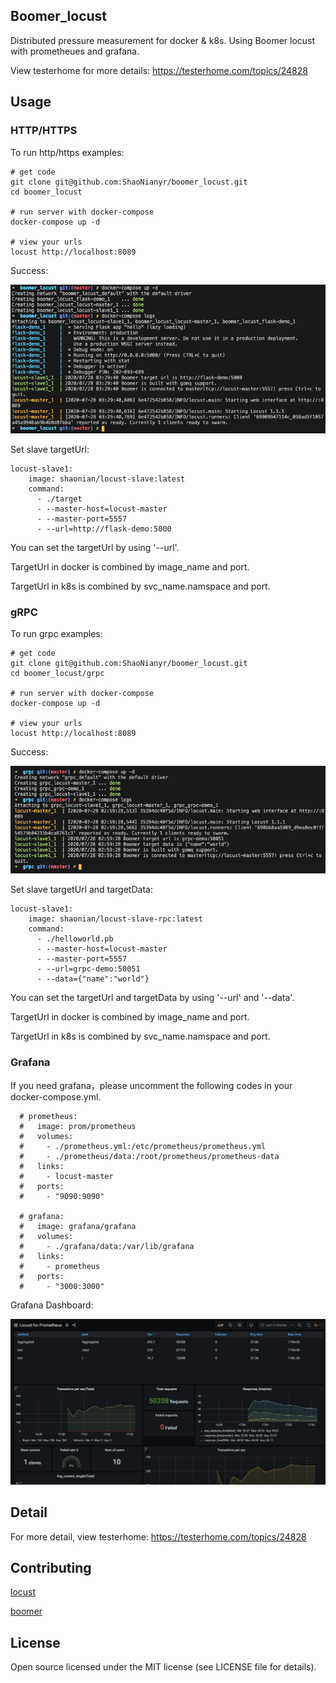 ## Boomer_locust

Distributed pressure measurement for docker & k8s. Using Boomer locust with prometheues and grafana.

View testerhome for more details: https://testerhome.com/topics/24828

## Usage

### HTTP/HTTPS

To run http/https examples:

```
# get code
git clone git@github.com:ShaoNianyr/boomer_locust.git
cd boomer_locust

# run server with docker-compose
docker-compose up -d

# view your urls
locust http://localhost:8089
```

Success:

![httpSucc](httpSucc.png)

Set slave targetUrl:

```
locust-slave1:
    image: shaonian/locust-slave:latest
    command:
      - ./target
      - --master-host=locust-master
      - --master-port=5557
      - --url=http://flask-demo:5000
```

You can set the targetUrl by using '--url'.

TargetUrl in docker is combined by image_name and port.

TargetUrl in k8s is combined by svc_name.namspace and port.

### gRPC

To run grpc examples:

```
# get code
git clone git@github.com:ShaoNianyr/boomer_locust.git
cd boomer_locust/grpc

# run server with docker-compose
docker-compose up -d

# view your urls
locust http://localhost:8089
```

Success:

![grpcSucc](grpcSucc.png)

Set slave targetUrl and targetData:

```
locust-slave1:
    image: shaonian/locust-slave-rpc:latest
    command:
      - ./helloworld.pb
      - --master-host=locust-master
      - --master-port=5557
      - --url=grpc-demo:50051
      - --data={"name":"world"}
```

You can set the targetUrl and targetData by using '--url' and '--data'.

TargetUrl in docker is combined by image_name and port.

TargetUrl in k8s is combined by svc_name.namspace and port.

### Grafana

If you need grafana，please uncomment the following codes in your docker-compose.yml.

```
  # prometheus:
  #   image: prom/prometheus
  #   volumes:
  #     - ./prometheus.yml:/etc/prometheus/prometheus.yml
  #     - ./prometheus/data:/root/prometheus/prometheus-data
  #   links:
  #     - locust-master
  #   ports:
  #     - "9090:9090"

  # grafana:
  #   image: grafana/grafana
  #   volumes:
  #     - ./grafana/data:/var/lib/grafana
  #   links:
  #     - prometheus
  #   ports:
  #     - "3000:3000"
```

Grafana Dashboard:

![newGrafana](newGrafana.png)

## Detail

For more detail, view testerhome: https://testerhome.com/topics/24828

## Contributing

[locust](https://github.com/locustio/locust)

[boomer](https://github.com/myzhan/boomer)

## License

Open source licensed under the MIT license (see LICENSE file for details).